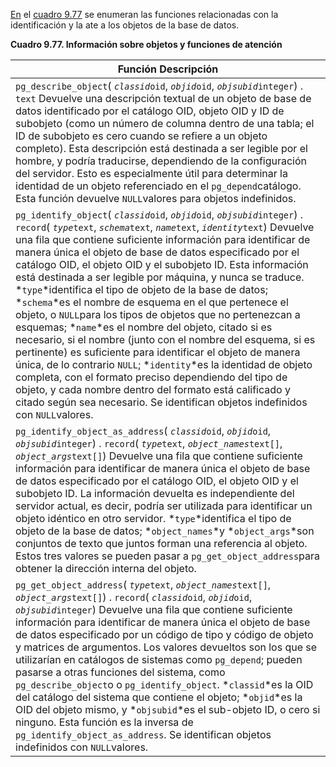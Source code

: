 [En](https://www.postgresql.org/docs/current/functions-info.html#FUNCTIONS-INFO-OBJECT-TABLE) el [cuadro 9.77](https://www.postgresql.org/docs/current/functions-info.html#FUNCTIONS-INFO-OBJECT-TABLE) se enumeran las funciones relacionadas con la identificación y la ate a los objetos de la base de datos.

**Cuadro 9.77. Información sobre objetos y funciones de atención**

| Función                Descripción                           |
| ------------------------------------------------------------ |
| `pg_describe_object`(  *`classid`*`oid`,  *`objid`*`oid`,   *`objsubid`*`integer`) . `text`                Devuelve una descripción textual de un objeto de base de datos identificado por el catálogo OID, objeto OID y ID de subobjeto (como un número de columna dentro de una tabla; el ID de subobjeto es  cero cuando se refiere a un objeto completo). Esta descripción está  destinada a ser legible por el hombre, y podría traducirse, dependiendo  de la configuración del servidor. Esto es especialmente útil para  determinar la identidad de un objeto referenciado en el  `pg_depend`catálogo. Esta función devuelve  `NULL`valores para objetos indefinidos. |
| `pg_identify_object`(  *`classid`*`oid`,  *`objid`*`oid`,   *`objsubid`*`integer`) .  `record`(  *`type`*`text`,  *`schema`*`text`,  *`name`*`text`,   *`identity`*`text`)                Devuelve una fila que contiene suficiente información para identificar de manera única el objeto de base de datos  especificado por el catálogo OID, el objeto OID y el subobjeto ID. Esta  información está destinada a ser legible por máquina, y nunca se  traduce.  *`type`*identifica el tipo de objeto de la base de datos;  *`schema`*es el nombre de esquema en el que pertenece el objeto, o  `NULL`para los tipos de objetos que no pertenezcan a esquemas;  *`name`*es el nombre del objeto, citado si es necesario, si el nombre (junto con  el nombre del esquema, si es pertinente) es suficiente para identificar  el objeto de manera única, de lo contrario `NULL`;  *`identity`*es la identidad de objeto completa, con el formato preciso dependiendo del tipo de objeto, y cada nombre dentro del formato está calificado y  citado según sea necesario. Se identifican objetos indefinidos con  `NULL`valores. |
| `pg_identify_object_as_address`(  *`classid`*`oid`,  *`objid`*`oid`,   *`objsubid`*`integer`) .  `record`(  *`type`*`text`,  *`object_names`*`text[]`,   *`object_args`*`text[]`)                Devuelve una fila que contiene suficiente información para identificar de manera única el objeto de base de datos  especificado por el catálogo OID, el objeto OID y el subobjeto ID. La  información devuelta es independiente del servidor actual, es decir,  podría ser utilizada para identificar un objeto idéntico en otro  servidor.  *`type`*identifica el tipo de objeto de la base de datos;  *`object_names`*y  *`object_args`*son conjuntos de texto que juntos forman una referencia al objeto. Estos tres valores se pueden pasar a  `pg_get_object_address`para obtener la dirección interna del objeto. |
| `pg_get_object_address`(  *`type`*`text`,  *`object_names`*`text[]`,   *`object_args`*`text[]`) .  `record`(  *`classid`*`oid`,  *`objid`*`oid`,   *`objsubid`*`integer`)                Devuelve una fila que contiene suficiente información para identificar de manera única el objeto de base de datos  especificado por un código de tipo y código de objeto y matrices de  argumentos. Los valores devueltos son los que se utilizarían en  catálogos de sistemas como `pg_depend`; pueden pasarse a otras funciones del sistema, como  `pg_describe_object`o o `pg_identify_object`.  *`classid`*es la OID del catálogo del sistema que contiene el objeto;  *`objid`*es la OID del objeto mismo, y  *`objsubid`*es el sub-objeto ID, o cero si ninguno. Esta función es la inversa de `pg_identify_object_as_address`. Se identifican objetos indefinidos con  `NULL`valores. |